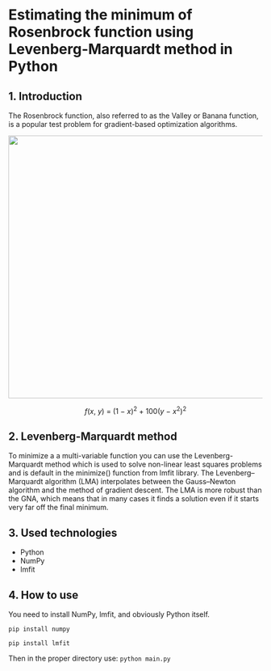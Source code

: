 # Estimating the minimum of Rosenbrock function using Levenberg-Marquardt method in Python
## 1. Introduction
The Rosenbrock function, also referred to as the Valley or Banana function, is a popular test problem for gradient-based optimization algorithms.

<div align="center">
    <img src="https://upload.wikimedia.org/wikipedia/commons/thumb/3/32/Rosenbrock_function.svg/720px-Rosenbrock_function.svg.png" style="width: 520px">
</div>

$$f(x,~y) ~ = ~ (1 ~ - ~ x)^2 ~ + ~ 100(y ~ - ~ x^2)^2$$

## 2. Levenberg-Marquardt method
To minimize a a multi-variable function you can use the Levenberg-Marquardt method which is used to solve non-linear least squares problems and is default in the minimize() function from lmfit library. The Levenberg–Marquardt algorithm (LMA) interpolates between the Gauss–Newton algorithm and the method of gradient descent. The LMA is more robust than the GNA, which means that in many cases it finds a solution even if it starts very far off the final minimum. 


## 3. Used technologies
- Python
- NumPy
- lmfit

## 4. How to use
You need to install NumPy, lmfit, and obviously Python itself.

```pip install numpy```

```pip install lmfit```

Then in the proper directory use:
```python main.py```
